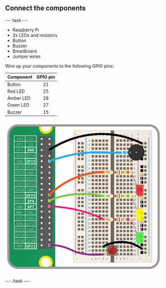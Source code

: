## Connect the components

\--- task \---

- Raspberry Pi
- 3x LEDs and resistors
- Button
- Buzzer
- Breadboard
- Jumper wires

Wire up your components to the following GPIO pins:

| Component | GPIO pin |
| --------- |:--------:|
| Button    |    21    |
| Red LED   |    25    |
| Amber LED |    28    |
| Green LED |    27    |
| Buzzer    |    15    |

![wiring diagram](images/wiring.png)

\--- /task \---